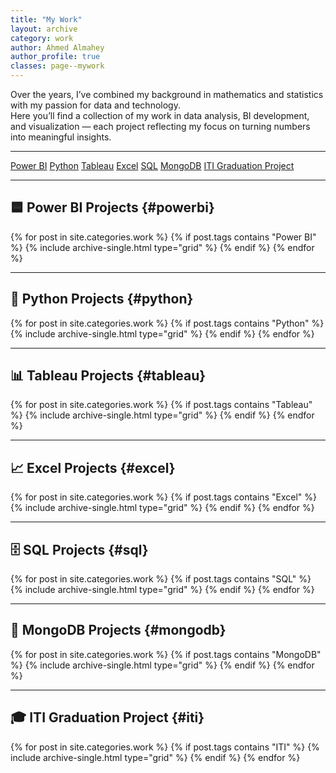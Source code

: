 ```yaml
---
title: "My Work"
layout: archive
category: work
author: Ahmed Almahey
author_profile: true
classes: page--mywork
---
```


Over the years, I’ve combined my background in mathematics and statistics with my passion for data and technology.  
Here you’ll find a collection of my work in data analysis, BI development, and visualization — each project reflecting my focus on turning numbers into meaningful insights.

---

<div class="tags-navigation">
  <a href="#powerbi" class="tag-btn">Power BI</a>
  <a href="#python" class="tag-btn">Python</a>
  <a href="#tableau" class="tag-btn">Tableau</a>
  <a href="#excel" class="tag-btn">Excel</a>
  <a href="#sql" class="tag-btn">SQL</a>
  <a href="#mongodb" class="tag-btn">MongoDB</a>
  <a href="#iti" class="tag-btn">ITI Graduation Project</a>
</div>

---

## 🟦 Power BI Projects {#powerbi}
<div class="entries-grid">
  {% for post in site.categories.work %}
    {% if post.tags contains "Power BI" %}
      {% include archive-single.html type="grid" %}
    {% endif %}
  {% endfor %}
</div>

---

## 🐍 Python Projects {#python}
<div class="entries-grid">
  {% for post in site.categories.work %}
    {% if post.tags contains "Python" %}
      {% include archive-single.html type="grid" %}
    {% endif %}
  {% endfor %}
</div>

---

## 📊 Tableau Projects {#tableau}
<div class="entries-grid">
  {% for post in site.categories.work %}
    {% if post.tags contains "Tableau" %}
      {% include archive-single.html type="grid" %}
    {% endif %}
  {% endfor %}
</div>

---

## 📈 Excel Projects {#excel}
<div class="entries-grid">
  {% for post in site.categories.work %}
    {% if post.tags contains "Excel" %}
      {% include archive-single.html type="grid" %}
    {% endif %}
  {% endfor %}
</div>

---

## 🗄️ SQL Projects {#sql}
<div class="entries-grid">
  {% for post in site.categories.work %}
    {% if post.tags contains "SQL" %}
      {% include archive-single.html type="grid" %}
    {% endif %}
  {% endfor %}
</div>

---

## 🍃 MongoDB Projects {#mongodb}
<div class="entries-grid">
  {% for post in site.categories.work %}
    {% if post.tags contains "MongoDB" %}
      {% include archive-single.html type="grid" %}
    {% endif %}
  {% endfor %}
</div>

---

## 🎓 ITI Graduation Project {#iti}
<div class="entries-grid">
  {% for post in site.categories.work %}
    {% if post.tags contains "ITI" %}
      {% include archive-single.html type="grid" %}
    {% endif %}
  {% endfor %}
</div>
